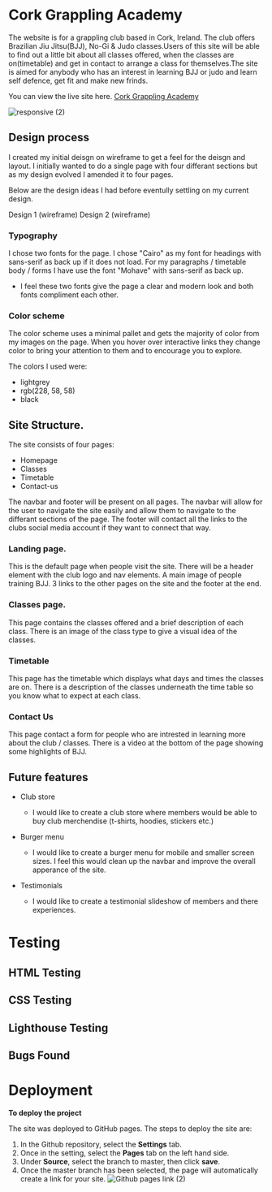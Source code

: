 # Cork Grappling Academy

The website is for a grappling club based in Cork, Ireland. The club offers Brazilian Jiu Jitsu(BJJ), No-Gi & Judo classes.Users of this site will be able to find out a little bit about all classes offered, when the classes are on(timetable) and get in contact to arrange a class for themselves.The site is aimed for anybody who has an interest in learning BJJ or judo and learn self defence, get fit and make new frinds.

You can view the live site here. [Cork Grappling Academy](https://adrian-1990.github.io/bjj-homepage/)

![responsive (2)](https://user-images.githubusercontent.com/79532281/143540733-2d2d2aee-a63f-4626-bfd2-23e69c409fdf.png)

## Design process

I created my initial deisgn on wireframe to get a feel for the deisgn and layout. I initially wanted to do a single page with four differant sections but as my design evolved I amended it to four pages.

Below are the design ideas I had before eventully settling on my current design.

Design 1 (wireframe)
Design 2 (wireframe)

### Typography

I chose two fonts for the page. I chose "Cairo" as my font for headings with sans-serif as back up if it does not load. For my paragraphs / timetable body / forms I have use the font "Mohave" with sans-serif as back up.

* I feel these two fonts give the page a clear and modern look and both fonts compliment each other.

### Color scheme

The color scheme uses a minimal pallet and gets the majority of color from my images on the page. When you hover over interactive links they change color to bring your attention to them and to encourage you to explore.

The colors I used were:
* lightgrey
* rgb(228, 58, 58)
* black


## Site Structure.

The site consists of four pages:
* Homepage
* Classes
* Timetable
* Contact-us

The navbar and footer will be present on all pages. The navbar will allow for the user to navigate the site easily and allow them to navigate to the differant sections of the page. The footer will contact all the links to the clubs social media account if they want to connect that way.

### Landing page.

This is the default page when people visit the site. There will be a header element with the club logo and nav elements. A main image of people training BJJ. 3 links to the other pages on the site and the footer at the end.

### Classes page.

This page contains the classes offered and a brief description of each class. There is an image of the class type to give a visual idea of the classes.

### Timetable

This page has the timetable which displays what days and times the classes are on. There is a description of the classes underneath the time table so you know what to expect at each class.

### Contact Us

This page contact a form for people who are intrested in learning more about the club / classes. There is a video at the bottom of the page showing some highlights of BJJ.

## Future features

* Club store
  * I would like to create a club store where members would be able to buy club merchendise (t-shirts, hoodies, stickers etc.)

* Burger menu
  * I would like to create a burger menu for mobile and smaller screen sizes. I feel this would clean up the navbar and improve the overall apperance of the site.

* Testimonials
  * I would like to create a testimonial slideshow of members and there experiences.

# Testing

## HTML Testing

## CSS Testing

## Lighthouse Testing

## Bugs Found

# Deployment
**To deploy the project**

The site was deployed to GitHub pages. The steps to deploy the site are:
1. In the Github repository, select the **Settings** tab.
2. Once in the setting, select the **Pages** tab on the left hand side.
3. Under **Source**, select the branch to master, then click **save**.
4. Once the master branch has been selected, the page will automatically create a link for your site.
![Github pages link (2)](https://user-images.githubusercontent.com/79532281/143587694-59346abd-5c08-4af6-bb4a-5b294b3ce4ec.png)


